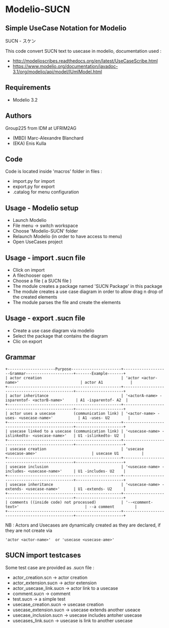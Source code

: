 Modelio-SUCN
==============
Simple UseCase Notation for Modelio
--------------

SUCN - スケン

This code convert SUCN text to usecase in modelio, documentation used :
- http://modelioscribes.readthedocs.org/en/latest/UseCaseScribe.html
- https://www.modelio.org/documentation/javadoc-3.1/org/modelio/api/model/IUmlModel.html

Requirements
--------------
- Modelio 3.2

Authors
--------------
Group225 from IDM at UFRIM2AG
- (MBD) Marc-Alexandre Blanchard
- (EKA) Enis Kulla 

Code 
--------------
Code is located inside 'macros' folder
in files :
- import.py for import
- export.py for export
- .catalog for menu configuration

Usage - Modelio setup
--------------
- Launch Modelio
- File menu -> switch workspace
- Choose 'Modelio-SUCN' folder
- Relaunch Modelio (in order to have access to menu)
- Open UseCases project

Usage - import .sucn file
--------------
- Click on import
- A filechooser open 
- Choose a file ( a SUCN file )
- The module creates a package named 'SUCN Package' in this package
- The module creates a use case diagram in order to allow drag n drop of the created elements
- The module parses the file and create the elements

Usage - export .sucn file
--------------
- Create a use case diagram via modelio
- Select the package that contains the diagram
- Clic on export

Grammar
--------------
```
+---------------------Purpose----------------------+--------------------Grammar---------------------+-------Example-------+
| actor creation                                   | 'actor <actor-name>'                           | actor A1            |
+--------------------------------------------------+------------------------------------------------+---------------------+
| actor inheritance                                | '<actorA-name> -isparentof- <actorB-name>'     | A1 -isparentof- A2  |
+--------------------------------------------------+------------------------------------------------+---------------------+
| actor uses a usecase        (communication link) | '<actor-name> -uses- <usecase-name>'           | A1 -uses- U2        |
+--------------------------------------------------+------------------------------------------------+---------------------+
| usecase linked to a usecase (communication link) | '<usecase-name> -islinkedto- <usecase-name>'   | U1 -islinkedto- U2  |
+--------------------------------------------------+------------------------------------------------+---------------------+
| usecase creation                                 | 'usecase <usecase-ame>'                        | usecase U1          |
+--------------------------------------------------+------------------------------------------------+---------------------+
| usecase inclusion                                | '<usecase-name> -includes- <usecase-name>'     | U1 -includes- U2    |
+--------------------------------------------------+------------------------------------------------+---------------------+
| usecase inheritance                              | '<usecase-name> -extends- <usecase-name>'      | U1 -extends- U2     |
+--------------------------------------------------+------------------------------------------------+---------------------+
| comments ((inside code) not processed)           | '--<comment-text>'                             | --a comment         |
+--------------------------------------------------+------------------------------------------------+---------------------+
```
NB : Actors and Usecases are dynamically created as they are declared, if they are not create via 
```
'actor <actor-name>'  or 'usecase <usecase-ame>'
```

SUCN import testcases
--------------
Some test case are provided as .sucn file :
- actor_creation.scn -> actor creation
- actor_extension.sucn -> actor extension
- actor_usecase_link.sucn -> actor link to a usecase
- comment.sucn -> comment
- test.sucn -> a simple test
- usecase_creation.sucn -> usecase creation
- usecase_extension.sucn -> usecase extends another useace
- usecase_inclusion.sucn -> usecase includes antoher usecase
- usecases_link.sucn -> usecase is link to another usecase


